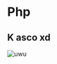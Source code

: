 # Php
## K asco xd
![uwu](https://raw.githubusercontent.com/cat-milk/Anime-Girls-Holding-Programming-Books/master/PHP/Gabriel_DropOut_Chisaki_Tapris_PHP.png)
